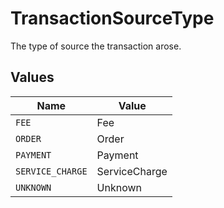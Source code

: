 # TransactionSourceType

The type of source the transaction arose.


## Values

| Name             | Value            |
| ---------------- | ---------------- |
| `FEE`            | Fee              |
| `ORDER`          | Order            |
| `PAYMENT`        | Payment          |
| `SERVICE_CHARGE` | ServiceCharge    |
| `UNKNOWN`        | Unknown          |